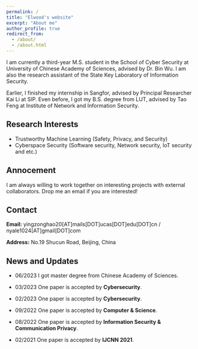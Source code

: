 ```yaml
---
permalink: /
title: "Elwood's website"
excerpt: "About me"
author_profile: true
redirect_from: 
  - /about/
  - /about.html
---
```


I am currently a third-year M.S. student in the School of Cyber Security at University of Chinese Academy of Sciences, advised by Dr. Bin Wu.  I am also the research assistant of the State Key Laboratory of Information Security.

Earlier, I finished my internship in Sangfor, advised by Principal Researcher Kai Li at SIP. Even before, I  got my  B.S. degree from LUT, advised by Tao Feng at Institute of Network and Information Security.


## Research Interests
* Trustworthy Machine Learning (Safety, Privacy, and Security)
* Cyberspace Security (Software security, Network security, IoT security and etc.)


## Annocement
I am always willing to work together on interesting projects with external collaborators. Drop me an email if you are interested!

## Contact
**Email:** yingzonghao20[AT]mails[DOT]ucas[DOT]edu[DOT]cn / nyale1024[AT]gmail[DOT]com

**Address:** No.19 Shucun Road, Beijing, China

## News and Updates

* 06/2023 I got master degree from Chinese Academy of Sciences.
  
* 03/2023 One paper is accepted by **Cybersecurity**.
  
* 02/2023 One paper is accepted by **Cybersecurity**.
  
* 09/2022 One paper is accepted by **Computer & Science**.
  
* 08/2022 One paper is accepted by **Information Security & Communication Privacy**.
  
* 02/2021 One paper is accepted by **IJCNN 2021**.
